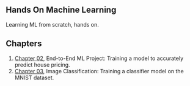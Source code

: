 ## Hands On Machine Learning

Learning ML from scratch, hands on.

## Chapters

1. [Chapter 02](./ch-02-end-to-end-ml-project/), End-to-End ML Project: Training a model to accurately predict house pricing.
2. [Chapter 03](./ch-03-classification/), Image Classification: Training a classifier model on the MNIST dataset.
